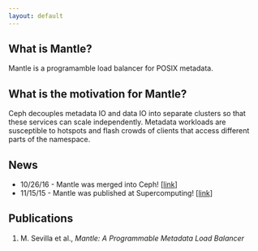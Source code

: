 ```yaml
---
layout: default
---
```


## What is Mantle?

Mantle is a programamble load balancer for POSIX metadata.

## What is the motivation for Mantle?

Ceph decouples metadata IO and data IO into separate clusters so that these
services can scale independently. Metadata workloads are susceptible to
hotspots and flash crowds of clients that access different parts of the
namespace.

## News

- 10/26/16 - Mantle was merged into Ceph! [[link](https://github.com/ceph/ceph/pull/10887)]
- 11/15/15 - Mantle was published at Supercomputing! [[link](http://dl.acm.org/citation.cfm?id=2807607)]

## Publications

1. M. Sevilla et al., *Mantle: A Programmable Metadata Load Balancer*
